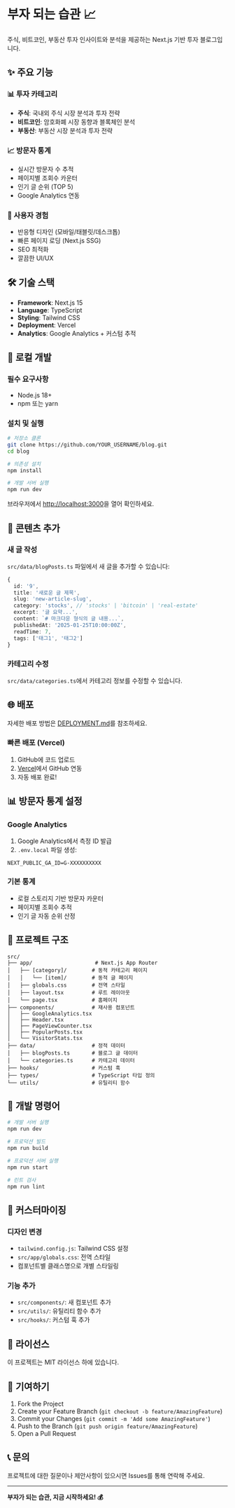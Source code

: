 # 부자 되는 습관 📈

주식, 비트코인, 부동산 투자 인사이트와 분석을 제공하는 Next.js 기반 투자 블로그입니다.

## ✨ 주요 기능

### 📊 투자 카테고리
- **주식**: 국내외 주식 시장 분석과 투자 전략
- **비트코인**: 암호화폐 시장 동향과 블록체인 분석  
- **부동산**: 부동산 시장 분석과 투자 전략

### 📈 방문자 통계
- 실시간 방문자 수 추적
- 페이지별 조회수 카운터
- 인기 글 순위 (TOP 5)
- Google Analytics 연동

### 🎨 사용자 경험
- 반응형 디자인 (모바일/태블릿/데스크톱)
- 빠른 페이지 로딩 (Next.js SSG)
- SEO 최적화
- 깔끔한 UI/UX

## 🛠 기술 스택

- **Framework**: Next.js 15
- **Language**: TypeScript
- **Styling**: Tailwind CSS
- **Deployment**: Vercel
- **Analytics**: Google Analytics + 커스텀 추적

## 🚀 로컬 개발

### 필수 요구사항
- Node.js 18+ 
- npm 또는 yarn

### 설치 및 실행
```bash
# 저장소 클론
git clone https://github.com/YOUR_USERNAME/blog.git
cd blog

# 의존성 설치
npm install

# 개발 서버 실행
npm run dev
```

브라우저에서 [http://localhost:3000](http://localhost:3000)을 열어 확인하세요.

## 📝 콘텐츠 추가

### 새 글 작성
`src/data/blogPosts.ts` 파일에서 새 글을 추가할 수 있습니다:

```typescript
{
  id: '9',
  title: '새로운 글 제목',
  slug: 'new-article-slug',
  category: 'stocks', // 'stocks' | 'bitcoin' | 'real-estate'
  excerpt: '글 요약...',
  content: `# 마크다운 형식의 글 내용...`,
  publishedAt: '2025-01-25T10:00:00Z',
  readTime: 7,
  tags: ['태그1', '태그2']
}
```

### 카테고리 수정
`src/data/categories.ts`에서 카테고리 정보를 수정할 수 있습니다.

## 🌐 배포

자세한 배포 방법은 [DEPLOYMENT.md](./DEPLOYMENT.md)를 참조하세요.

### 빠른 배포 (Vercel)
1. GitHub에 코드 업로드
2. [Vercel](https://vercel.com)에서 GitHub 연동
3. 자동 배포 완료!

## 📊 방문자 통계 설정

### Google Analytics
1. Google Analytics에서 측정 ID 발급
2. `.env.local` 파일 생성:
```env
NEXT_PUBLIC_GA_ID=G-XXXXXXXXXX
```

### 기본 통계
- 로컬 스토리지 기반 방문자 카운터
- 페이지별 조회수 추적
- 인기 글 자동 순위 산정

## 🎯 프로젝트 구조

```
src/
├── app/                    # Next.js App Router
│   ├── [category]/        # 동적 카테고리 페이지
│   │   └── [item]/        # 동적 글 페이지
│   ├── globals.css        # 전역 스타일
│   ├── layout.tsx         # 루트 레이아웃
│   └── page.tsx           # 홈페이지
├── components/            # 재사용 컴포넌트
│   ├── GoogleAnalytics.tsx
│   ├── Header.tsx
│   ├── PageViewCounter.tsx
│   ├── PopularPosts.tsx
│   └── VisitorStats.tsx
├── data/                  # 정적 데이터
│   ├── blogPosts.ts       # 블로그 글 데이터
│   └── categories.ts      # 카테고리 데이터
├── hooks/                 # 커스텀 훅
├── types/                 # TypeScript 타입 정의
└── utils/                 # 유틸리티 함수
```

## 🔧 개발 명령어

```bash
# 개발 서버 실행
npm run dev

# 프로덕션 빌드
npm run build

# 프로덕션 서버 실행  
npm run start

# 린트 검사
npm run lint
```

## 🎨 커스터마이징

### 디자인 변경
- `tailwind.config.js`: Tailwind CSS 설정
- `src/app/globals.css`: 전역 스타일
- 컴포넌트별 클래스명으로 개별 스타일링

### 기능 추가
- `src/components/`: 새 컴포넌트 추가
- `src/utils/`: 유틸리티 함수 추가
- `src/hooks/`: 커스텀 훅 추가

## 📄 라이선스

이 프로젝트는 MIT 라이선스 하에 있습니다.

## 🤝 기여하기

1. Fork the Project
2. Create your Feature Branch (`git checkout -b feature/AmazingFeature`)
3. Commit your Changes (`git commit -m 'Add some AmazingFeature'`)
4. Push to the Branch (`git push origin feature/AmazingFeature`)
5. Open a Pull Request

## 📞 문의

프로젝트에 대한 질문이나 제안사항이 있으시면 Issues를 통해 연락해 주세요.

---

**부자가 되는 습관, 지금 시작하세요! 💰**
